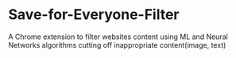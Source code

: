 # Save-for-Everyone-Filter
A Chrome extension to filter websites content using ML and Neural Networks algorithms cutting off inappropriate content(image, text)
